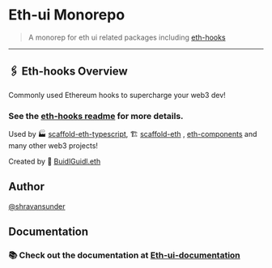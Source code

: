 # Eth-ui Monorepo

> A monorep for eth ui related packages including [eth-hooks](packages/eth-hooks/README.md)

---

## 🖇 Eth-hooks Overview

Commonly used Ethereum hooks to supercharge your web3 dev!

### See the [eth-hooks readme](packages/eth-hooks/README.md) for more details.

Used by 🏭 [scaffold-eth-typescript](https://github.com/scaffold-eth/scaffold-eth-typescript), 🏗 [scaffold-eth](https://github.com/scaffold-eth/scaffold-eth)
, [eth-components](https://github.com/scaffold-eth/eth-components) and many other web3 projects!

Created by 🏰 [BuidlGuidl.eth](https://BuidlGuidl.com)

## Author

[@shravansunder](https://github.com/ShravanSunder)

## Documentation

### 📚 Check out the documentation at [Eth-ui-documentation](https://scaffold-eth.github.io/eth-ui/)
